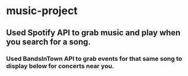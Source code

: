 # music-project

## Used Spotify API to grab music and play when you search for a song.

### Used BandsInTown API to grab events for that same song to display below for concerts near you.